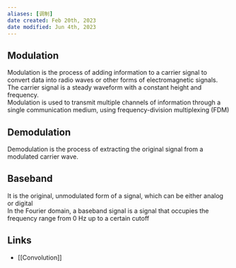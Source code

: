 ```yaml
---
aliases: [调制]
date created: Feb 20th, 2023
date modified: Jun 4th, 2023
---
```


## Modulation
Modulation is the process of adding information to a carrier signal to convert data into radio waves or other forms of electromagnetic signals.  
The carrier signal is a steady waveform with a constant height and frequency.  
Modulation is used to transmit multiple channels of information through a single communication medium, using frequency-division multiplexing (FDM)

## Demodulation
Demodulation is the process of extracting the original signal from a modulated carrier wave.

## Baseband
It is the original, unmodulated form of a signal, which can be either analog or digital  
In the Fourier domain, a baseband signal is a signal that occupies the frequency range from 0 Hz up to a certain cutoff


## Links
- [[Convolution]]